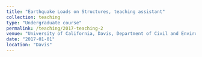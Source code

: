 ```yaml
---
title: "Earthquake Loads on Structures, teaching assistant"
collection: teaching
type: "Undergraduate course"
permalink: /teaching/2017-teaching-2
venue: "University of California, Davis, Department of Civil and Environmental Engineering"
date: "2017-01-01"
location: "Davis"
---
```

